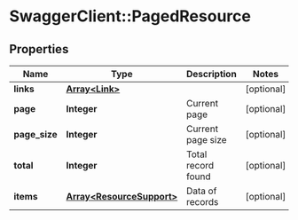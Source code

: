 # SwaggerClient::PagedResource

## Properties
Name | Type | Description | Notes
------------ | ------------- | ------------- | -------------
**links** | [**Array&lt;Link&gt;**](Link.md) |  | [optional] 
**page** | **Integer** | Current page | [optional] 
**page_size** | **Integer** | Current page size | [optional] 
**total** | **Integer** | Total record found | [optional] 
**items** | [**Array&lt;ResourceSupport&gt;**](ResourceSupport.md) | Data of records | [optional] 


